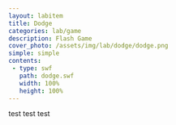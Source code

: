 ```yaml
---
layout: labitem
title: Dodge 
categories: lab/game
description: Flash Game 
cover_photo: /assets/img/lab/dodge/dodge.png
simple: simple
contents:
 - type: swf
   path: dodge.swf
   width: 100% 
   height: 100%
---
```

<p>test test test</p>
